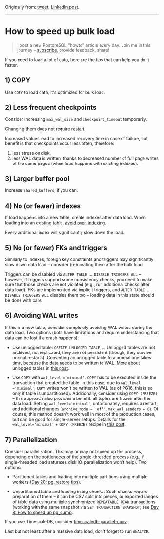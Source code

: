 Originally from: [tweet](https://twitter.com/samokhvalov/status/1718135635448660118), [LinkedIn post]().

---

# How to speed up bulk load

> I post a new PostgreSQL "howto" article every day. Join me in this
> journey – [subscribe](https://twitter.com/samokhvalov/), provide feedback, share!

If you need to load a lot of data, here are the tips that can help you do it faster.

## 1) COPY

Use `COPY` to load data, it's optimized for bulk load.

## 2) Less frequent checkpoints

Consider increasing `max_wal_size` and `checkpoint_timeout` temporarily.

Changing them does not require restart.

Increased values lead to increased recovery time in case of failure, but benefit is that checkpoints occur less often,
therefore:
1. less stress on disk,
2. less WAL data is written, thanks to decreased number of full page writes of the same pages (when load happens with
existing indexes).

## 3) Larger buffer pool

Increase `shared_buffers`, if you can.

## 4) No (or fewer) indexes

If load happens into a new table, create indexes after data load. When loading into an existing table,
[avoid over-indexing](0018_over_indexing.md).

Every additional index will significantly slow down the load.

## 5) No (or fewer) FKs and triggers

Similarly to indexes, foreign key constraints and triggers may significantly slow down data load – consider (re)creating
them after the bulk load.

Triggers can be disabled via `ALTER TABLE … DISABLE TRIGGERS ALL` – however, if triggers support some consistency
checks, you need to make sure that those checks are not violated (e.g., run additional checks after data load). FKs are
implemented via implicit triggers, and `ALTER TABLE … DISABLE TRIGGERS ALL` disables them too – loading data in this
state should be done with care.

## 6) Avoiding WAL writes

If this is a new table, consider completely avoiding WAL writes during the data load. Two options (both have limitations
and require understanding that data can be lost if a crash happens):

- Use unlogged table: `CREATE UNLOGGED TABLE …`. Unlogged tables are not archived, not replicated, they are not
  persistent (though, they survive normal restarts). Converting an unlogged table to a normal one takes time, because
  the data needs to be written to WAL. More about unlogged tables in
  [this post](https://crunchydata.com/blog/postgresl-unlogged-tables).

- Use `COPY` with `wal_level ='minimal'`. `COPY` has to be executed inside the transaction that created the table.
  In this case, due to `wal_level ='minimal'`, `COPY` writes won't be written to WAL
  (as of PG16, this is so only if table is unpartitioned). 
  Additionally, consider using `COPY (FREEZE)` – this approach also provides a benefit: all tuples
  are frozen after the data load. Setting `wal_level='minimal'`, unfortunately, requires a restart, and additional
  changes (`archive_mode = 'off'`, `max_wal_senders = 0`). Of course, this method doesn't work well in most of the 
  production cases, but can be good for single-server setups. Details for the `wal_level='minimal'` + `COPY (FREEZE)` 
  recipe in [this post](https://cybertec-postgresql.com/en/loading-data-in-the-most-efficient-way/).

## 7) Parallelization

Consider parallelization. This may or may not speed up the process, depending on the bottlenecks of the single-threaded
process (e.g., if single-threaded load saturates disk IO, parallelization won't help). Two options:

- Partitioned tables and loading into multiple partitions using multiple workers 
  ([Day 20: pg_restore tips](0020_how_to_use_pg_restore.md)).

- Unpartitioned table and loading in big chunks. Such chunks require preparation of them – it can be CSV split into
  pieces, or exported ranges of table data using multiple synchronized `REPEATABLE READ` transactions (working with the
  same snapshot via `SET TRANSACTION SNAPSHOT`; see [Day 8: How to speed up pg_dump](0008_how_to_speed_up_pg_dump.md).

If you use TimescaleDB, consider [timescaledb-parallel-copy](https://github.com/timescale/timescaledb-parallel-copy).

Last but not least: after a massive data load, don't forget to run `ANALYZE`.
